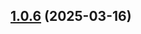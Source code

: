 ## [1.0.6](https://github.com/dserebryakova/study_2024-2025_os-intro/compare/v1.0.20...v1.0.6) (2025-03-16)






